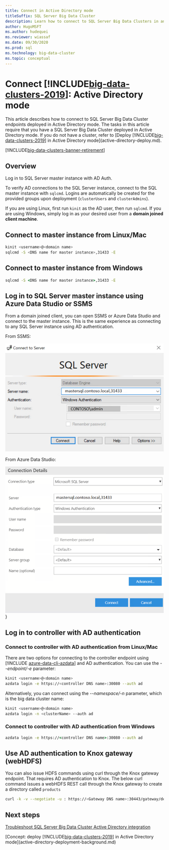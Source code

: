 ```yaml
---
title: Connect in Active Directory mode
titleSuffix: SQL Server Big Data Cluster
description: Learn how to connect to SQL Server Big Data Clusters in an Active Directory domain.
author: HugoMSFT
ms.author: hudequei
ms.reviewer: wiassaf
ms.date: 09/30/2020
ms.prod: sql
ms.technology: big-data-cluster
ms.topic: conceptual
---
```


# Connect [!INCLUDE[big-data-clusters-2019](../includes/ssbigdataclusters-ss-nover.md)]: Active Directory mode

This article describes how to connect to SQL Server Big Data Cluster endpoints deployed in Active Directory mode. The tasks in this article require that you have a SQL Server Big Data Cluster deployed in Active Directory mode. If you do not have a cluster, refer to [Deploy [!INCLUDE[big-data-clusters-2019](../includes/ssbigdataclusters-ss-nover.md)] in Active Directory mode](active-directory-deploy.md).

[!INCLUDE[big-data-clusters-banner-retirement](../includes/bdc-banner-retirement.md)]

## Overview

Log in to SQL Server master instance with AD Auth.

To verify AD connections to the SQL Server instance, connect to the SQL master instance with `sqlcmd`. Logins are automatically be created for the provided groups upon deployment (`clusterUsers` and `clusterAdmins`).

If you are using Linux, first run `kinit` as the AD user, then run `sqlcmd`. If you are using Windows, simply log in as your desired user from a **domain joined client machine**.

## Connect to master instance from Linux/Mac

```bash
kinit <username>@<domain name>
sqlcmd -S <DNS name for master instance>,31433 -E
```

## Connect to master instance from Windows

```cmd
sqlcmd -S <DNS name for master instance>,31433 -E
```

## Log in to SQL Server master instance using Azure Data Studio or SSMS

From a domain joined client, you can open SSMS or Azure Data Studio and connect to the master instance. This is the same experience as connecting to any SQL Server instance using AD authentication.

From SSMS:

![Connect to SQL Server dialog in SSMS](./media/deploy-active-directory/image23.png)

From Azure Data Studio:

![Connect to SQL Server in Azure Data Studio dialog](./media/deploy-active-directory/image24.png)}

## Log in to controller with AD authentication

### Connect to controller with AD authentication from Linux/Mac

There are two options for connecting to the controller endpoint using [!INCLUDE [azure-data-cli-azdata](../includes/azure-data-cli-azdata.md)] and AD authentication. You can use the *--endpoint/-e* parameter:

```bash
kinit <username>@<domain name>
azdata login -e https://<controller DNS name>:30080 --auth ad
```

Alternatively, you can connect using the *--namespace/-n* parameter, which is the big data cluster name:

```bash
kinit <username>@<domain name>
azdata login -n <clusterName> --auth ad
```

### Connect to controller with AD authentication from Windows

```cmd
azdata login -e https://<controller DNS name>:30080 --auth ad
```

## Use AD authentication to Knox gateway (webHDFS)

You can also issue HDFS commands using curl through the Knox gateway endpoint. That requires AD authentication to Knox. The below curl command issues a webHDFS REST call through the Knox gateway to create a directory called `products`

```bash
curl -k -v --negotiate -u : https://<Gateway DNS name>:30443/gateway/default/webhdfs/v1/products?op=MKDIRS -X PUT
```

## Next steps

[Troubleshoot SQL Server Big Data Cluster Active Directory integration](troubleshoot-active-directory.md)

[Concept: deploy [!INCLUDE[big-data-clusters-2019](../includes/ssbigdataclusters-ss-nover.md)] in Active Directory mode](active-directory-deployment-background.md)
